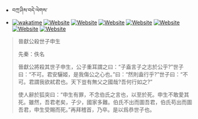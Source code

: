 - བཀྲ་ཤིས་བདེ་ལེགས་ 
- [![wakatime](https://wakatime.com/badge/user/5043ee4a-e361-4607-9d47-d557f2005d05.svg)](https://wakatime.com/@5043ee4a-e361-4607-9d47-d557f2005d05)	[![Website](https://img.shields.io/website?label=&up_color=orange&up_message=Tianchi&url=https%3A%2F%2Fshields.io)](https://tianchi.aliyun.com/home/science/scienceDetail?userId=1095279182618)	[![Website](https://img.shields.io/website?label=&up_color=blue&up_message=Kaggle&url=https%3A%2F%2Fshields.io)](https://www.kaggle.com/ivanxu/)	[![Website](https://img.shields.io/website?label=&up_color=gay&up_message=Yuque&url=https%3A%2F%2Fshields.io)](https://www.yuque.com/ivanaxu)	[![Website](https://img.shields.io/website?label=&up_color=brown&up_message=Leetcode&url=https%3A%2F%2Fshields.io)](https://leetcode.cn/u/ivanaxu)	[![Website](https://img.shields.io/website?label=&up_color=violet&up_message=AIstudio&url=https%3A%2F%2Fshields.io)](https://aistudio.baidu.com/aistudio/personalcenter/thirdview/979775)	[![Website](https://img.shields.io/website?label=&up_color=red&up_message=Gitee&url=https%3A%2F%2Fshields.io)](https://gitee.com/IvanaXu)	[![Website](https://img.shields.io/website?label=&up_color=yellow&up_message=Monkeytype&url=https%3A%2F%2Fshields.io)](https://monkeytype.com/profile/IvanaXu) 

> 晉獻公殺世子申生
> 
> 先秦：佚名 
> 
> 晉獻公將殺其世子申生，公子重耳謂之曰：“子盍言子之志於公乎?”世子曰：“不可。君安驪姬，是我傷公之心也。”曰：“然則盍行乎?”世子曰：“不可。君謂我欲弒君也。天下豈有無父之國哉?吾何行如之?”
> 
> 使人辭於狐突曰：“申生有罪，不念伯氏之言也，以至於死。申生不敢愛其死。雖然，吾君老矣，子少，國家多難。伯氏不出而圖吾君，伯氏苟出而圖吾君，申生受賜而死。”再拜稽首，乃卒。是以爲恭世子也。
>
